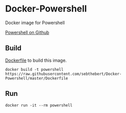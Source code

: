 # Docker-Powershell

Docker image for Powershell

[Powershell on Github](https://github.com/PowerShell/PowerShell)

## Build

[Dockerfile](https://github.com/sebthebert/Docker-Powershell/blob/master/Dockerfile) to build this image.

```
docker build -t powershell https://raw.githubusercontent.com/sebthebert/Docker-Powershell/master/Dockerfile
```

## Run

```
docker run -it --rm powershell
```
